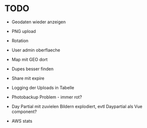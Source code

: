 # TODO

* Geodaten wieder anzeigen
* PNG upload
* Rotation
* User admin oberflaeche
* Map mit GEO dort
* Dupes besser finden
* Share mit expire
* Logging der Uploads in Tabelle
* Photobackup Problem - immer rot?
* Day Partial mit zuvielen Bildern explodiert, evtl Daypartial als Vue component?

* AWS stats
